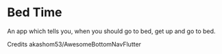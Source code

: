 # Bed Time

An app which tells you, when you should go to bed, get up and go to bed.


Credits
akashom53/AwesomeBottomNavFlutter